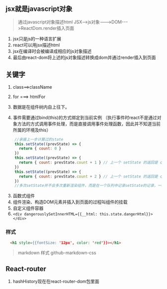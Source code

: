 ## jsx就是javascript对象
> 通过javascript对象描述html
> JSX-->js对象--->DOM--->ReactDom.render插入页面

1. jsx只是js的一种语言扩展
2. react可以用jsx描述html
3. jsx在编译时会被编译成相应的js对象描述
4. 最后由react-dom将上述的js对象描述转换成dom并通过render插入到页面

## 关键字
1. class==>className
2. for ===> htmlFor

1. 数据是在组件树内自上往下。
2. 事件需要通过bind(this)的方式绑定到当前实例 （执行事件时react不是通过对象方法的方式调用事件处理，而是直接调用事件处理函数，因此并不知道当前所属的环境及this）

```js
    //承接上一步计算过的state
    this.setState((prevState) => {
      return { count: 0 }
    })
    this.setState((prevState) => {
      return { count: prevState.count + 1 } // 上一个 setState 的返回是 count 为 0，当前返回 1
    })
    this.setState((prevState) => {
      return { count: prevState.count + 2 } // 上一个 setState 的返回是 count 为 1，当前返回 3
    })
    //多次setState并不会多次重新渲染组件，而是在一个队列中记录setState的记录，一次渲染
```

3. 函数式组件
4. 组件渲染、构造DOM元素并插入到页面的过程叫组件的挂载
5. 自定义组件容器
6. `<div dangerouslySetInnerHTML={{__html: this.state.dangerHtml}}></div>`

### 样式
```html
  <h1 style={{fontSize: '12px', color: 'red'}}></h1>
````
> markdown 样式
> github-markdown-css

## React-router
1. hashHistory现在在react-router-dom包里面